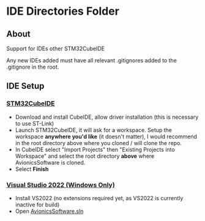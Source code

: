 # IDE Directories Folder
## About
Support for IDEs other STM32CubeIDE

Any new IDEs added must have all relevant .gitignores added to the .gitignore in the root.


## IDE Setup
### [STM32CubeIDE](https://www.st.com/en/development-tools/stm32cubeide.html#get-software)
* Download and install CubeIDE, allow driver installation (this is necessary to use ST-Link)
* Launch STM32CubeIDE, it will ask for a workspace. Setup the workspace <b>anywhere you'd like</b> (it doesn't matter), I would recommend in the root directory above where you cloned / will clone the repo.
* In CubeIDE select "Import Projects" then "Existing Projects into Workspace" and select the root directory **above** where AvionicsSoftware is cloned.
* Select **Finish**

### [Visual Studio 2022 (Windows Only)](https://visualstudio.microsoft.com/vs/)
* Install VS2022 (no extensions required yet, as VS2022 is currently inactive for build)
* Open [AvionicsSoftware.sln](https://github.com/StudentOrganisationForAerospaceResearch/AvionicsSoftware/tree/Chris/OuroborosC%2B%2B/_IDE/VS2022)
